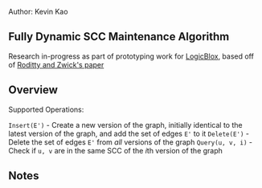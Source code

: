 Author: Kevin Kao

Fully Dynamic SCC Maintenance Algorithm
----
Research in-progress as part of prototyping work for [LogicBlox](http://www.logicblox.com), based off of [Roditty and Zwick's paper](http://dl.acm.org/citation.cfm?id=1007387&dl=ACM&coll=DL&CFID=446154922&CFTOKEN=78521305)


Overview
---
Supported Operations:

<code>Insert(E')</code> - Create a new version of the graph, initially identical to the latest version of the graph, and add the set of edges <code>E'</code> to it
<code>Delete(E')</code> - Delete the set of edges <code>E'</code> from <i>all</i> versions of the graph
<code>Query(u, v, i)</code> - Check if <code>u, v</code> are in the same SCC of the <i>i</i>th version of the graph

Notes
---



